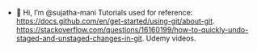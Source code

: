 - 👋 Hi, I’m @sujatha-mani
Tutorials used for reference:
https://docs.github.com/en/get-started/using-git/about-git.
https://stackoverflow.com/questions/16160199/how-to-quickly-undo-staged-and-unstaged-changes-in-git.
Udemy videos.

